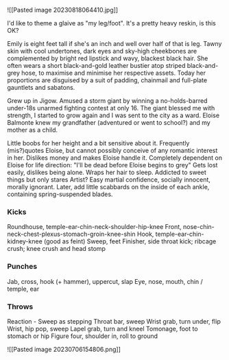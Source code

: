![[Pasted image 20230818064410.jpg]] 

I'd like to theme a glaive as "my leg/foot". It's a pretty heavy reskin, is this OK?

Emily is eight feet tall if she's an inch and well over half of that is leg. Tawny skin with cool undertones, dark eyes and sky-high cheekbones are complemented by bright red lipstick and wavy, blackest black hair. She often wears a short black-and-gold leather bustier atop striped black-and-grey hose, to maximise and minimise her respective assets. Today her proportions are disguised by a suit of padding, chainmail and full-plate gauntlets and sabatons.

Grew up in Jigow. Amused a storm giant by winning a no-holds-barred under-18s unarmed fighting contest at only 16. The giant blessed me with strength, I started to grow again and I was sent to the city as a ward. Eloise Balmonte knew my grandfather (adventured or went to school?) and my mother as a child.

Little boobs for her height and a bit sensitive about it.
Frequently (mis?)quotes Eloise, but cannot possibly conceive of any romantic interest in her.
Dislikes money and makes Eloise handle it.
Completely dependent on Eloise for life direction: "I'll be dead before Eloise begins to grey"
Gets lost easily, dislikes being alone.
Wraps her hair to sleep.
Addicted to sweet things but only stares
Artist?
Easy martial confidence, socially innocent, morally ignorant.
Later, add little scabbards on the inside of each ankle, containing spring-suspended blades.

### Kicks
Roundhouse, temple-ear-chin-neck-shoulder-hip-knee
Front, nose-chin-neck-chest-plexus-stomach-groin-knee-shin
Hook, temple-ear-chin-kidney-knee (good as feint)
Sweep, feet
Finisher, side throat kick; ribcage crush; knee crush and head stomp

### Punches
Jab, cross, hook (+ hammer), uppercut, slap
Eye, nose, mouth, chin / temple, ear

### Throws
Reaction - Sweep as stepping
Throat bar, sweep
Wrist grab, turn under, flip
Wrist, hip pop, sweep
Lapel grab, turn and kneel
Tomonage, foot to stomach or hip
Figure four, shoulder in, roll to ground

![[Pasted image 20230706154806.png]]